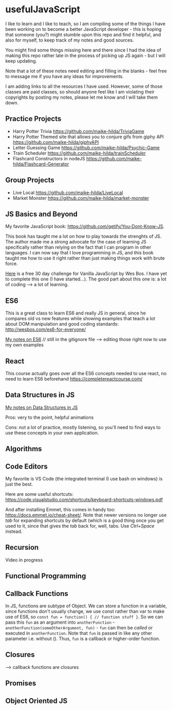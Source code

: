 # usefulJavaScript
I like to learn and I like to teach, so I am compiling some of the things I have been working on to become a better JavaScript developer - this is hoping that someone (you?) might stumble upon this repo and find it helpful, and also for myself, to keep track of my notes and good sources. 

You might find some things missing here and there since I had the idea of making this repo rather late in the process of picking up JS again - but I will keep updating. 

Note that a lot of these notes need editing and filling in the blanks - feel free to message me if you have any ideas for improvements.

I am adding links to all the resources I have used. However, some of those classes are paid classes, so should anyone feel like I am violating their copyrights by posting my notes, please let me know and I will take them down.

## Practice Projects
* Harry Potter Trivia https://github.com/maike-hilda/TriviaGame
* Harry Potter Themed site that allows you to conjure gifs from giphy API https://github.com/maike-hilda/giphyAPI
* Letter Guessing Game https://github.com/maike-hilda/Psychic-Game
* Train Scheduler https://github.com/maike-hilda/trainScheduler
* Flashcard Constructors in nodeJS https://github.com/maike-hilda/Flashcard-Generator

## Group Projects
* Live Local https://github.com/maike-hilda/LiveLocal
* Market Monster https://github.com/maike-hilda/market-monster

## JS Basics and Beyond

My favorite JavaScript book: https://github.com/getify/You-Dont-Know-JS.

This book has taught me a lot on how to play towards the strenghts of JS. The author made me a strong advocate for the case of learning JS specifically rather than relying on the fact that I can program in other languages. I can now say that I love programming in JS, and this book taught me how to use it right rather than just making things work with brute force. 

[Here](https://javascript30.com/) is a free 30 day challenge for Vanilla JavaScript by Wes Bos. I have yet to complete this one (I have started...). The good part about this one is: a lot of coding --> a lot of learning.

## ES6

This is a great class to learn ES6 and really JS in general, since he compares old vs new features while showing examples that teach a lot about DOM manipulation and good coding standards: http://wesbos.com/es6-for-everyone/

[My notes on ES6](https://github.com/maike-hilda/usefulJavaScript/blob/master/ES6/ES6_notes.md) // still in the gitignore file --> editing those right now to use my own examples

## React
This course actually goes over all the ES6 concepts needed to use react, no need to learn ES6 beforehand
https://completereactcourse.com/

## Data Structures in JS

[My notes on Data Structures in JS](https://github.com/maike-hilda/usefulJavaScript/blob/master/dataStructures.md)

Pros: very to the point, helpful animations

Cons: not a lot of practice, mostly listening, so you'll need to find ways to use these concepts in your own application. 

## Algorithms

## Code Editors

My favorite is VS Code (the integrated terminal (I use bash on windows) is just the best. 

Here are some useful shortcuts: https://code.visualstudio.com/shortcuts/keyboard-shortcuts-windows.pdf

And after installing Emmet, this comes in handy too: https://docs.emmet.io/cheat-sheet/.
Note that newer versions no longer use *tab* for expanding shortcuts by default (which is a good thing once you get used to it, since that gives the *tab* back for, well, tabs. Use *Ctrl+Space* instead.

## Recursion

Video in progress

## Functional Programming

## Callback Functions
In JS, functions are subtype of Object. We can store a function in a variable, since functions don't usually change, we use const rather than var to make use of ES6, so `const fun = function() { // function stuff }`. So we can pass this `fun` as an argument into `anotherFunction` - `anotherFunction(someOtherArgument, fun)` - `fun` can then be *called* or executed in `anotherFunction`. Note that `fun` is passed in like any other parameter i.e. without (). Thus, `fun` is a callback or higher-order function. 

## Closures
--> callback functions are closures

## Promises

## Object Oriented JS




